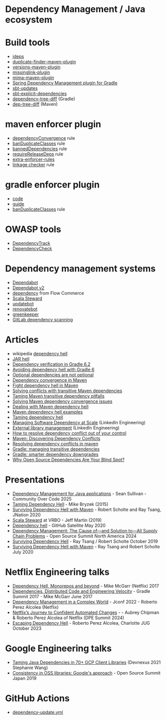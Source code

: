 # Dependency Management / Java ecosystem

# Build tools
* [jdeps](https://docs.oracle.com/en/java/javase/11/tools/jdeps.html)
* [duplicate-finder-maven-plugin](https://github.com/basepom/duplicate-finder-maven-plugin)
* [versions-maven-plugin](http://www.mojohaus.org/versions-maven-plugin/)
* [missinglink-plugin](https://github.com/spotify/missinglink)
* [mima-maven-plugin](https://github.com/kelnos/mima-maven-plugin)
* [Spring Dependency Management plugin for Gradle](https://docs.spring.io/dependency-management-plugin/docs/current/reference/html/)
* [sbt-updates](https://github.com/rtimush/sbt-updates)
* [sbt-explicit-dependencies](https://github.com/cb372/sbt-explicit-dependencies)
* [dependency-tree-diff](https://github.com/JakeWharton/dependency-tree-diff) (Gradle)
* [dep-tree-diff](https://github.com/wildfly/dep-tree-diff) (Maven)

# maven enforcer plugin
* [dependencyConvergence](https://maven.apache.org/enforcer/enforcer-rules/dependencyConvergence.html) rule
* [banDuplicateClasses](https://www.mojohaus.org/extra-enforcer-rules/banDuplicateClasses.html) rule
* [bannedDependencies](https://maven.apache.org/enforcer/enforcer-rules/bannedDependencies.html) rule
* [requireReleaseDeps](https://maven.apache.org/enforcer/enforcer-rules/requireReleaseDeps.html) rule
* [extra-enforcer-rules](http://www.mojohaus.org/extra-enforcer-rules/index.html)
* [linkage checker](https://github.com/GoogleCloudPlatform/cloud-opensource-java/tree/master/enforcer-rules) rule

# gradle enforcer plugin
* [code](https://github.com/kordamp/enforcer-gradle-plugin)
* [guide](https://kordamp.org/enforcer-gradle-plugin/)
* [banDuplicateClasses](https://kordamp.org/enforcer-gradle-plugin/#_banduplicateclasses) rule

# OWASP tools
* [DependencyTrack](https://github.com/DependencyTrack/dependency-track)
* [DependencyCheck](https://jeremylong.github.io/DependencyCheck/)

# Dependency management systems
* [Dependabot](https://github.blog/2019-01-31-keep-your-dependencies-secure-and-up-to-date-with-github-and-dependabot/)
* [Dependabot v2](https://github.blog/2020-06-01-keep-all-your-packages-up-to-date-with-dependabot/)
* [dependency](https://github.com/flowcommerce/dependency) from Flow Commerce
* [Scala Steward](https://github.com/fthomas/scala-steward)
* [updatebot](https://github.com/jenkins-x/updatebot)
* [renovatebot](https://github.com/renovatebot/renovate)
* [greenkeeper](https://greenkeeper.io)
* [GitLab dependency scanning](https://docs.gitlab.com/ee/user/application_security/dependency_scanning/)

# Articles
* wikipedia [dependency hell](https://en.wikipedia.org/wiki/Dependency_hell)
* [JAR hell](https://blog.codefx.org/java/jar-hell/)
* [Dependency verification in Gradle 6.2](https://docs.gradle.org/6.2/userguide/dependency_verification.html)
* [Avoiding dependency hell with Gradle 6](https://blog.gradle.org/avoiding-dependency-hell-gradle-6)
* [Optional dependencies are not optional](https://blog.gradle.org/optional-dependencies)
* [Dependency convergence in Maven](http://web.archive.org/web/20130121032442/http://www.jasonwhaley.com/blog/2012/03/21/dependency-convergence-in-maven/)
* [Fight dependency hell in Maven](http://cupofjava.de/blog/2013/02/01/fight-dependency-hell-in-maven/)
* [Solving conflicts with transitive Maven dependencies](http://timsteffens.blogspot.com/2014/05/solving-conflicts-with-transitive-maven.html)
* [Taming Maven transitive dependency pitfalls](http://blog.kdgregory.com/2016/04/taming-maven-transitive-dependency.html)
* [Solving Maven dependency convergence issues](https://stackoverflow.com/questions/16100315/solving-maven-dependency-convergence-issues)
* [Dealing with Maven dependency hell](https://carlosbecker.com/posts/maven-dependency-hell/)
* [Maven dependency hell examples](https://github.com/JoepWeijers/maven-dependency-hell)
* [Taming dependency hell](https://www.infoq.com/news/2015/06/taming-dependency-hell/)
* [Managing Software Dependency at Scale](https://engineering.linkedin.com/blog/2018/09/managing-software-dependency-at-scale) (LinkedIn Engineering)
* [External library management](https://engineering.linkedin.com/blog/2017/08/external-library-management--making-continuous-delivery-reliable) (LinkedIn Engineering)
* [How to resolve dependency conflict out of your control](https://bryantsai.com/how-to-resolve-dependency-conflict-out-of-your-control-e75ace79e54f)
* [Maven: Discovering Dependency Conflicts](https://blog.mafr.de/2014/08/30/maven-discovering-dependency-conflicts/)
* [Resolving dependency conflicts in maven](https://immutables.pl/2015/03/30/resolving-dependency-conflicts-in-maven/)
* [Gradle: managing transitive dependencies](https://docs.gradle.org/current/userguide/managing_transitive_dependencies.html)
* [Gradle: smarter dependency downgrades](https://blog.gradle.org/version-downgrade)
* [Why Open Source Dependencies Are Your Blind Spot?](https://resources.whitesourcesoftware.com/blog-whitesource/why-open-source-dependencies-are-your-blind-spot)

# Presentations
* [Dependency Management for Java applications](https://docs.google.com/presentation/d/1oYAZuGnDbT2OFVZQJ3ws8l_WFTU7dPH0GLob2FEU_TM/edit?usp=sharing) - Sean Sullivan - Community Over Code 2025
* [Taming Dependency Hell](https://www.infoq.com/presentations/microservices-dependencies/) - Mike Bryzek (2015)
* [Surviving Dependency Hell with Maven](https://www.youtube.com/watch?v=oQNpMSyge84) - Robert Scholte and Ray Tsang, JNation 2020
* [Scala Steward](https://www.youtube.com/watch?v=TTxy_daMPUQ) at VRBO - Jeff Martin (2019)
* [Dependency hell](https://www.youtube.com/watch?v=GtLZp6DbcE4) - GitHub Satellite May 2020
* [Dependency Management: The Cause of—and Solution to—All Supply Chain Problems](https://www.youtube.com/watch?v=rG3mdgvZf10) - Open Source Summit North America 2024
* [Surviving Dependency Hell](https://www.youtube.com/watch?v=DeTkADhgfBw) - Ray Tsang / Robert Scholte October 2019
* [Surviving Dependency Hell with Maven](https://www.youtube.com/watch?v=D5OnERf6cfg)  - Ray Tsang and Robert Scholte July 2020

# Netflix Engineering talks
* [Dependency Hell, Monorepos and beyond](https://www.youtube.com/watch?v=VNqmHJtItCs) - Mike McGarr (Netflix) 2017
* [Dependencies, Distributed Code and Engineering Velocity](https://www.youtube.com/watch?v=k_mPS_1JpXM) - Gradle Summit 2017 - Mike McGarr June 2017
* [Dependency Management in a Complex World](https://www.youtube.com/watch?v=1tV9SjJpkHo) - Jconf 2022 - Roberto Perez Alcolea (Netflix)
* [Netflix’s Journey to Confident Automated Changes](https://www.youtube.com/watch?v=b3qPzRpb1ic) -  - Aubrey Chipman & Roberto Perez Alcolea of Netflix (DPE Summit 2024)
* [Escaping Dependency Hell](https://www.slideshare.net/slideshow/escaping-dependency-hell-a-deep-dive-into-gradles-dependency-management-features-charlotte-jug-october-2023/262797841) - Roberto Perez Alcolea, Charlotte JUG October 2023

# Google Engineering talks
- [Taming Java Dependencies in 70+ GCP Client Libraries](https://www.youtube.com/watch?v=FsnY-BdgA8M) (Devnexus 2021 Stephanie Wang)
- [Consistency in OSS libraries: Google's approach](https://events19.linuxfoundation.org/wp-content/uploads/2018/07/Consistency_in_OSS_Libraries.pdf) - Open Source Summit Japan 2019
 


# GitHub Actions
- [dependency-update.yml](https://github.com/micronaut-projects/micronaut-core/blob/master/.github/workflows/dependency-update.yml)

